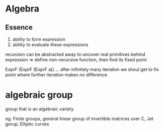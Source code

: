 # Algebra
## Essence
1. ability to form expression
2. ability to evaluate these expressions

recursion can be abstracted away to uncover real primitives behind expression
=> define non-recursive function, then find its fixed point


ExprF (ExprF (ExprF a)) ...
after infinitely many iteration we shoul get to fix point 
  where further iteration makes no difference

# algebraic group
group that is an algebraic variety

eg. Finite groups, general linear group of invertible matrices over C,
Jet gorup, Elliptic curves








